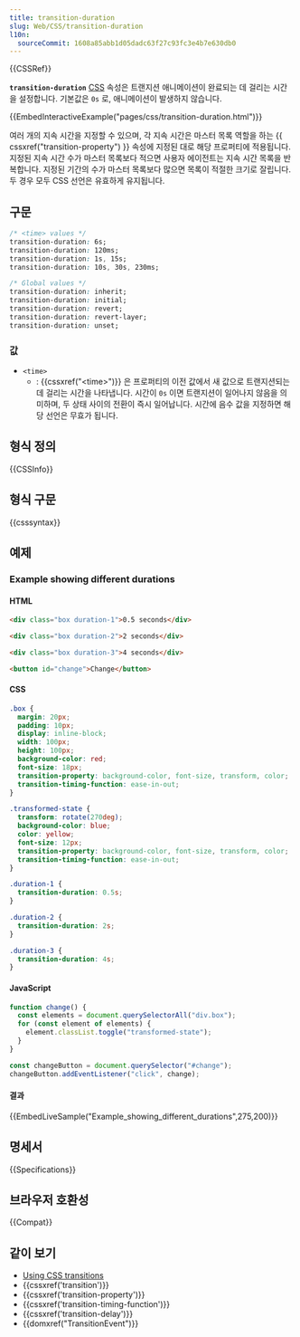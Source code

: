 ```yaml
---
title: transition-duration
slug: Web/CSS/transition-duration
l10n:
  sourceCommit: 1608a85abb1d05dadc63f27c93fc3e4b7e630db0
---
```


{{CSSRef}}

**`transition-duration`** [CSS](/ko/docs/Web/CSS) 속성은 트랜지션 애니메이션이 완료되는 데 걸리는 시간을 설정합니다. 기본값은 `0s` 로, 애니메이션이 발생하지 않습니다.

{{EmbedInteractiveExample("pages/css/transition-duration.html")}}

여러 개의 지속 시간을 지정할 수 있으며, 각 지속 시간은 마스터 목록 역할을 하는 {{ cssxref("transition-property") }} 속성에 지정된 대로 해당 프로퍼티에 적용됩니다. 지정된 지속 시간 수가 마스터 목록보다 적으면 사용자 에이전트는 지속 시간 목록을 반복합니다. 지정된 기간의 수가 마스터 목록보다 많으면 목록이 적절한 크기로 잘립니다. 두 경우 모두 CSS 선언은 유효하게 유지됩니다.

## 구문

```css
/* <time> values */
transition-duration: 6s;
transition-duration: 120ms;
transition-duration: 1s, 15s;
transition-duration: 10s, 30s, 230ms;

/* Global values */
transition-duration: inherit;
transition-duration: initial;
transition-duration: revert;
transition-duration: revert-layer;
transition-duration: unset;
```

### 값

- `<time>`
  - : {{cssxref("&lt;time&gt;")}} 은 프로퍼티의 이전 값에서 새 값으로 트랜지션되는 데 걸리는 시간을 나타냅니다. 시간이 `0s` 이면 트랜지션이 일어나지 않음을 의미하며, 두 상태 사이의 전환이 즉시 일어납니다. 시간에 음수 값을 지정하면 해당 선언은 무효가 됩니다.

## 형식 정의

{{CSSInfo}}

## 형식 구문

{{csssyntax}}

## 예제

### Example showing different durations

#### HTML

```html
<div class="box duration-1">0.5 seconds</div>

<div class="box duration-2">2 seconds</div>

<div class="box duration-3">4 seconds</div>

<button id="change">Change</button>
```

#### CSS

```css
.box {
  margin: 20px;
  padding: 10px;
  display: inline-block;
  width: 100px;
  height: 100px;
  background-color: red;
  font-size: 18px;
  transition-property: background-color, font-size, transform, color;
  transition-timing-function: ease-in-out;
}

.transformed-state {
  transform: rotate(270deg);
  background-color: blue;
  color: yellow;
  font-size: 12px;
  transition-property: background-color, font-size, transform, color;
  transition-timing-function: ease-in-out;
}

.duration-1 {
  transition-duration: 0.5s;
}

.duration-2 {
  transition-duration: 2s;
}

.duration-3 {
  transition-duration: 4s;
}
```

#### JavaScript

```js
function change() {
  const elements = document.querySelectorAll("div.box");
  for (const element of elements) {
    element.classList.toggle("transformed-state");
  }
}

const changeButton = document.querySelector("#change");
changeButton.addEventListener("click", change);
```

#### 결과

{{EmbedLiveSample("Example_showing_different_durations",275,200)}}

## 명세서

{{Specifications}}

## 브라우저 호환성

{{Compat}}

## 같이 보기

- [Using CSS transitions](/ko/docs/Web/CSS/CSS_transitions/Using_CSS_transitions)
- {{cssxref('transition')}}
- {{cssxref('transition-property')}}
- {{cssxref('transition-timing-function')}}
- {{cssxref('transition-delay')}}
- {{domxref("TransitionEvent")}}
